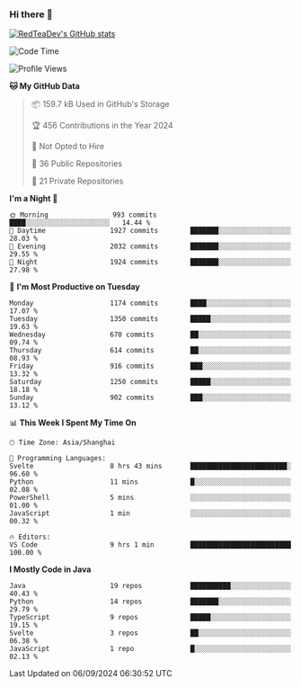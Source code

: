### Hi there 👋

<!--
**RedTeaDev/RedTeaDev** is a ✨ _special_ ✨ repository because its `README.md` (this file) appears on your GitHub profile.

Here are some ideas to get you started:

- 🔭 I’m currently working on ...
- 🌱 I’m currently learning ...
- 👯 I’m looking to collaborate on ...
- 🤔 I’m looking for help with ...
- 💬 Ask me about ...
- 📫 How to reach me: ...
- 😄 Pronouns: ...
- ⚡ Fun fact: ...
-->

<!--
[![wakatime](https://wakatime.com/badge/user/6b101ed0-04c0-4490-9283-eb61f2efff96.svg)](https://wakatime.com/@6b101ed0-04c0-4490-9283-eb61f2efff96)
!-->

[![RedTeaDev's GitHub stats](https://github-readme-stats.vercel.app/api?username=RedTeaDev\&include_all_commits=true)](https://github.com/anuraghazra/github-readme-stats)
<!--
[![willianrod's wakatime stats](https://github-readme-stats.vercel.app/api/wakatime?username=RedTeaDev)](https://github.com/anuraghazra/github-readme-stats)
!-->
<!--START_SECTION:waka-->
![Code Time](http://img.shields.io/badge/Code%20Time-2%2C543%20hrs%2021%20mins-blue)

![Profile Views](http://img.shields.io/badge/Profile%20Views-0-blue)

**🐱 My GitHub Data** 

> 📦 159.7 kB Used in GitHub's Storage 
 > 
> 🏆 456 Contributions in the Year 2024
 > 
> 🚫 Not Opted to Hire
 > 
> 📜 36 Public Repositories 
 > 
> 🔑 21 Private Repositories 
 > 
**I'm a Night 🦉** 

```text
🌞 Morning                993 commits         ████░░░░░░░░░░░░░░░░░░░░░   14.44 % 
🌆 Daytime                1927 commits        ███████░░░░░░░░░░░░░░░░░░   28.03 % 
🌃 Evening                2032 commits        ███████░░░░░░░░░░░░░░░░░░   29.55 % 
🌙 Night                  1924 commits        ███████░░░░░░░░░░░░░░░░░░   27.98 % 
```
📅 **I'm Most Productive on Tuesday** 

```text
Monday                   1174 commits        ████░░░░░░░░░░░░░░░░░░░░░   17.07 % 
Tuesday                  1350 commits        █████░░░░░░░░░░░░░░░░░░░░   19.63 % 
Wednesday                670 commits         ██░░░░░░░░░░░░░░░░░░░░░░░   09.74 % 
Thursday                 614 commits         ██░░░░░░░░░░░░░░░░░░░░░░░   08.93 % 
Friday                   916 commits         ███░░░░░░░░░░░░░░░░░░░░░░   13.32 % 
Saturday                 1250 commits        █████░░░░░░░░░░░░░░░░░░░░   18.18 % 
Sunday                   902 commits         ███░░░░░░░░░░░░░░░░░░░░░░   13.12 % 
```


📊 **This Week I Spent My Time On** 

```text
🕑︎ Time Zone: Asia/Shanghai

💬 Programming Languages: 
Svelte                   8 hrs 43 mins       ████████████████████████░   96.60 % 
Python                   11 mins             █░░░░░░░░░░░░░░░░░░░░░░░░   02.08 % 
PowerShell               5 mins              ░░░░░░░░░░░░░░░░░░░░░░░░░   01.00 % 
JavaScript               1 min               ░░░░░░░░░░░░░░░░░░░░░░░░░   00.32 % 

🔥 Editors: 
VS Code                  9 hrs 1 min         █████████████████████████   100.00 % 
```

**I Mostly Code in Java** 

```text
Java                     19 repos            ██████████░░░░░░░░░░░░░░░   40.43 % 
Python                   14 repos            ███████░░░░░░░░░░░░░░░░░░   29.79 % 
TypeScript               9 repos             █████░░░░░░░░░░░░░░░░░░░░   19.15 % 
Svelte                   3 repos             ██░░░░░░░░░░░░░░░░░░░░░░░   06.38 % 
JavaScript               1 repo              █░░░░░░░░░░░░░░░░░░░░░░░░   02.13 % 
```




 Last Updated on 06/09/2024 06:30:52 UTC
<!--END_SECTION:waka-->


